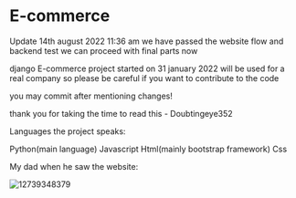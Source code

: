 # E-commerce

Update 14th august 2022 11:36 am we have passed the website flow and backend test we can proceed with final parts now


django E-commerce project started on 31 january 2022 will be used for a real company so please be careful if you want to contribute to the code 

you may commit after mentioning changes!


thank you for taking the time to read this - Doubtingeye352


Languages the project speaks:

Python(main language)
Javascript
Html(mainly bootstrap framework)
Css


My dad when he saw the website:

![12739348379](https://user-images.githubusercontent.com/98737622/187661899-b70b994c-c777-4c29-8daf-9f8d2cc4a6ee.jpeg)
